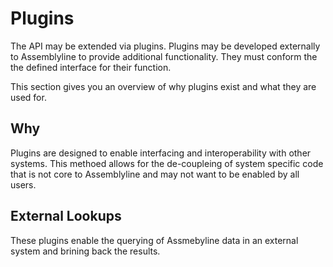 # Plugins

The API may be extended via plugins. Plugins may be developed externally to Assemblyline to provide additional functionality. They must conform the the defined interface for their function.

This section gives you an overview of why plugins exist and what they are used for.


## Why

Plugins are designed to enable interfacing and interoperability with other systems. This methoed allows for the de-coupleing of system specific code that is not core to Assemblyline and may not want to be enabled by all users.


## External Lookups

These plugins enable the querying of Assmebyline data in an external system and brining back the results.
